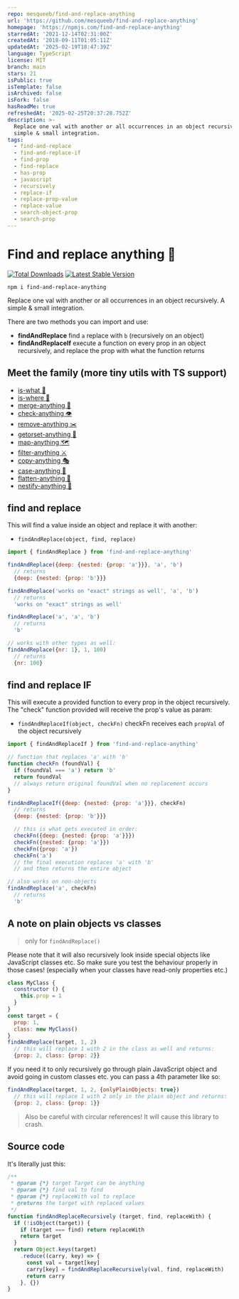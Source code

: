 ```yaml
---
repo: mesqueeb/find-and-replace-anything
url: 'https://github.com/mesqueeb/find-and-replace-anything'
homepage: 'https://npmjs.com/find-and-replace-anything'
starredAt: '2021-12-14T02:31:00Z'
createdAt: '2018-09-11T01:05:11Z'
updatedAt: '2025-02-19T18:47:39Z'
language: TypeScript
license: MIT
branch: main
stars: 21
isPublic: true
isTemplate: false
isArchived: false
isFork: false
hasReadMe: true
refreshedAt: '2025-02-25T20:37:28.752Z'
description: >-
  Replace one val with another or all occurrences in an object recursively. A
  simple & small integration.
tags:
  - find-and-replace
  - find-and-replace-if
  - find-prop
  - find-replace
  - has-prop
  - javascript
  - recursively
  - replace-if
  - replace-prop-value
  - replace-value
  - search-object-prop
  - search-prop
---
```


# Find and replace anything 🎣

<a href="https://www.npmjs.com/package/find-and-replace-anything"><img src="https://img.shields.io/npm/v/find-and-replace-anything.svg" alt="Total Downloads"></a>
<a href="https://www.npmjs.com/package/find-and-replace-anything"><img src="https://img.shields.io/npm/dw/find-and-replace-anything.svg" alt="Latest Stable Version"></a>

```
npm i find-and-replace-anything
```

Replace one val with another or all occurrences in an object recursively. A simple & small integration.

There are two methods you can import and use:

- **findAndReplace** find `a` replace with `b` (recursively on an object)
- **findAndReplaceIf** execute a function on every prop in an object recursively, and replace the prop with what the function returns

## Meet the family (more tiny utils with TS support)

- [is-what 🙉](https://github.com/mesqueeb/is-what)
- [is-where 🙈](https://github.com/mesqueeb/is-where)
- [merge-anything 🥡](https://github.com/mesqueeb/merge-anything)
- [check-anything 👁](https://github.com/mesqueeb/check-anything)
- [remove-anything ✂️](https://github.com/mesqueeb/remove-anything)
- [getorset-anything 🐊](https://github.com/mesqueeb/getorset-anything)
- [map-anything 🗺](https://github.com/mesqueeb/map-anything)
- [filter-anything ⚔️](https://github.com/mesqueeb/filter-anything)
- [copy-anything 🎭](https://github.com/mesqueeb/copy-anything)
- [case-anything 🐫](https://github.com/mesqueeb/case-anything)
- [flatten-anything 🏏](https://github.com/mesqueeb/flatten-anything)
- [nestify-anything 🧅](https://github.com/mesqueeb/nestify-anything)

## find and replace

This will find a value inside an object and replace it with another:

- `findAndReplace(object, find, replace)`

```js
import { findAndReplace } from 'find-and-replace-anything'

findAndReplace({deep: {nested: {prop: 'a'}}}, 'a', 'b')
  // returns
  {deep: {nested: {prop: 'b'}}}

findAndReplace('works on "exact" strings as well', 'a', 'b')
  // returns
  'works on "exact" strings as well'

findAndReplace('a', 'a', 'b')
  // returns
  'b'

// works with other types as well:
findAndReplace({nr: 1}, 1, 100)
  // returns
  {nr: 100}
```

## find and replace IF

This will execute a provided function to every prop in the object recursively. The "check" function provided will receive the prop's value as param:

- `findAndReplaceIf(object, checkFn)` checkFn receives each `propVal` of the object recursively

```js
import { findAndReplaceIf } from 'find-and-replace-anything'

// function that replaces 'a' with 'b'
function checkFn (foundVal) {
  if (foundVal === 'a') return 'b'
  return foundVal
  // always return original foundVal when no replacement occurs
}

findAndReplaceIf({deep: {nested: {prop: 'a'}}}, checkFn)
  // returns
  {deep: {nested: {prop: 'b'}}}

  // this is what gets executed in order:
  checkFn({deep: {nested: {prop: 'a'}}})
  checkFn({nested: {prop: 'a'}})
  checkFn({prop: 'a'})
  checkFn('a')
  // the final execution replaces 'a' with 'b'
  // and then returns the entire object

// also works on non-objects
findAndReplace('a', checkFn)
  // returns
  'b'
```

## A note on plain objects vs classes

> only for `findAndReplace()`

Please note that it will also recursively look inside special objects like JavaScript classes etc. So make sure you test the behaviour properly in those cases! (especially when your classes have read-only properties etc.)

```js
class MyClass {
  constructor () {
    this.prop = 1
  }
}
const target = {
  prop: 1,
  class: new MyClass()
}
findAndReplace(target, 1, 2)
  // this will replace 1 with 2 in the class as well and returns:
  {prop: 2, class: {prop: 2}}
```

If you need it to only recursively go through plain JavaScript object and avoid going in custom classes etc. you can pass a 4th parameter like so:

```js
findAndReplace(target, 1, 2, {onlyPlainObjects: true})
  // this will replace 1 with 2 only in the plain object and returns:
  {prop: 2, class: {prop: 1}}
```

> Also be careful with circular references! It will cause this library to crash.

## Source code

It's literally just this:

```js
/**
 * @param {*} target Target can be anything
 * @param {*} find val to find
 * @param {*} replaceWith val to replace
 * @returns the target with replaced values
 */
function findAndReplaceRecursively (target, find, replaceWith) {
  if (!isObject(target)) {
    if (target === find) return replaceWith
    return target
  }
  return Object.keys(target)
    .reduce((carry, key) => {
      const val = target[key]
      carry[key] = findAndReplaceRecursively(val, find, replaceWith)
      return carry
    }, {})
}
```
